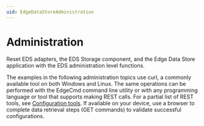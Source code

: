 ```yaml
---
uid: EdgeDataStoreAdministration
---
```


# Administration

Reset EDS adapters, the EDS Storage component, and the Edge Data Store application with the EDS administration level functions.

The examples in the following administration topics use curl, a commonly available tool on both Windows and Linux. The same operations can be performed with the EdgeCmd command line utility or with any programming language or tool that supports making REST calls. For a partial list of REST tools, see [Configuration tools](xref:ConfigurationTools). If available on your device, use a browser to complete data retrieval steps (GET commands) to validate successful configurations.

